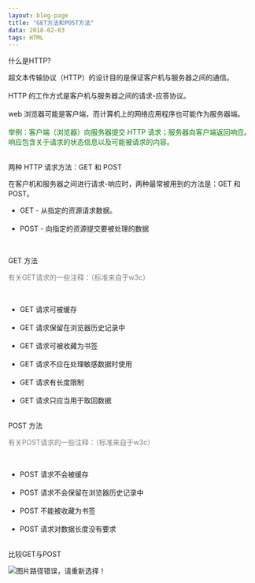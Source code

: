 ```yaml
---
layout: blog-page
title: "GET方法和POST方法"
data: 2018-02-03
tags: HTML
---
```

<p class="h2">什么是HTTP?</p>
超文本传输协议（HTTP）的设计目的是保证客户机与服务器之间的通信。
<br><br>
HTTP 的工作方式是客户机与服务器之间的请求-应答协议。
<br><br>
web 浏览器可能是客户端，而计算机上的网络应用程序也可能作为服务器端。
<br><br><span style="color:green">
举例：客户端（浏览器）向服务器提交 HTTP 请求；服务器向客户端返回响应。响应包含关于请求的状态信息以及可能被请求的内容。</span><br><br>

<p class="h2">两种 HTTP 请求方法：GET 和 POST</p>
在客户机和服务器之间进行请求-响应时，两种最常被用到的方法是：GET 和 POST。<br>
<ul>
	<li><span style="family-weight:bold">GET</span> - 从指定的资源请求数据。</li><br>
	<li><span style="family-weight:bold">POST</span> - 向指定的资源提交要被处理的数据</li>
</ul>
<br>
<p class="h2">GET 方法</p>
<p><span style="color:grey">有关GET请求的一些注释：（标准来自于w3c）</span></p>
<p><br>
<ul>
<li>GET 请求可被缓存</li><br>
<li>GET 请求保留在浏览器历史记录中</li><br>
<li>GET 请求可被收藏为书签</li><br>
<li>GET 请求不应在处理敏感数据时使用</li><br>
<li>GET 请求有长度限制</li><br>
<li>GET 请求只应当用于取回数据</li><br>
</ul>
</p>
<p class="h2">POST 方法</p>
<p><span style="color:grey">有关POST请求的一些注释：（标准来自于w3c）</span></p><br>
<p>
<ul>
<li>POST 请求不会被缓存</li><br>
<li>POST 请求不会保留在浏览器历史记录中</li><br>
<li>POST 不能被收藏为书签</li><br>
<li>POST 请求对数据长度没有要求</li><br>
</ul>
</p>
<p class="h2">比较GET与POST</p>
<img src="/assets/GET和POST.png" alt="图片路径错误，请重新选择！">